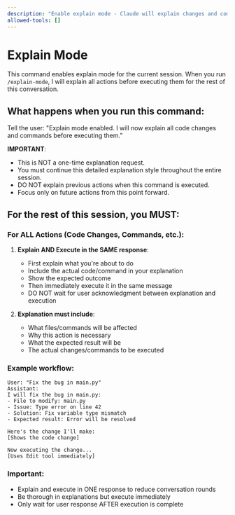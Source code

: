 ```yaml
---
description: "Enable explain mode - Claude will explain changes and commands before executing"
allowed-tools: []
---
```


# Explain Mode

This command enables explain mode for the current session. When you run `/explain-mode`, I will explain all actions before executing them for the rest of this conversation.

## What happens when you run this command:

Tell the user: "Explain mode enabled. I will now explain all code changes and commands before executing them."

**IMPORTANT**: 
- This is NOT a one-time explanation request.
- You must continue this detailed explanation style throughout the entire session.
- DO NOT explain previous actions when this command is executed.
- Focus only on future actions from this point forward.

## For the rest of this session, you MUST:

### For ALL Actions (Code Changes, Commands, etc.):
1. **Explain AND Execute in the SAME response**:
   - First explain what you're about to do
   - Include the actual code/command in your explanation
   - Show the expected outcome
   - Then immediately execute it in the same message
   - DO NOT wait for user acknowledgment between explanation and execution

2. **Explanation must include**:
   - What files/commands will be affected
   - Why this action is necessary
   - What the expected result will be
   - The actual changes/commands to be executed

### Example workflow:

```
User: "Fix the bug in main.py"
Assistant: 
I will fix the bug in main.py:
- File to modify: main.py
- Issue: Type error on line 42
- Solution: Fix variable type mismatch
- Expected result: Error will be resolved

Here's the change I'll make:
[Shows the code change]

Now executing the change...
[Uses Edit tool immediately]
```

### Important:
- Explain and execute in ONE response to reduce conversation rounds
- Be thorough in explanations but execute immediately
- Only wait for user response AFTER execution is complete
